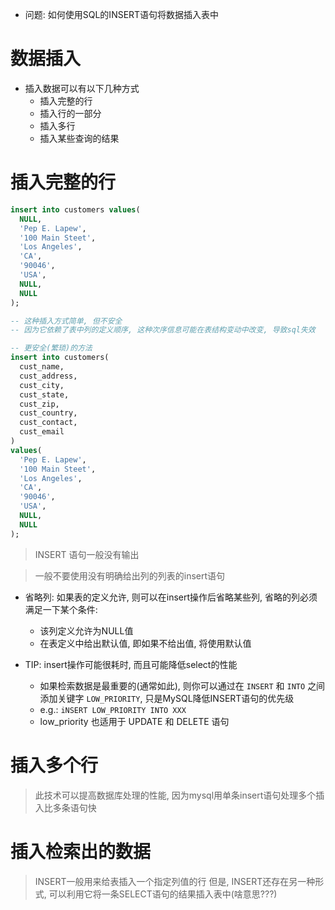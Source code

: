 + 问题: 如何使用SQL的INSERT语句将数据插入表中

# 数据插入

+ 插入数据可以有以下几种方式
    + 插入完整的行
    + 插入行的一部分
    + 插入多行
    + 插入某些查询的结果

# 插入完整的行

```sql
insert into customers values(
  NULL,
  'Pep E. Lapew',
  '100 Main Steet',
  'Los Angeles',
  'CA',
  '90046',
  'USA',
  NULL,
  NULL
);

-- 这种插入方式简单, 但不安全
-- 因为它依赖了表中列的定义顺序, 这种次序信息可能在表结构变动中改变, 导致sql失效

-- 更安全(繁琐)的方法
insert into customers(
  cust_name,
  cust_address,
  cust_city,
  cust_state,
  cust_zip,
  cust_country,
  cust_contact,
  cust_email
)
values(
  'Pep E. Lapew',
  '100 Main Steet',
  'Los Angeles',
  'CA',
  '90046',
  'USA',
  NULL,
  NULL
);
```

> INSERT 语句一般没有输出

> 一般不要使用没有明确给出列的列表的insert语句

+ 省略列: 如果表的定义允许, 则可以在insert操作后省略某些列, 省略的列必须满足一下某个条件:
    + 该列定义允许为NULL值
    + 在表定义中给出默认值, 即如果不给出值, 将使用默认值

+ TIP: insert操作可能很耗时, 而且可能降低select的性能
    + 如果检索数据是最重要的(通常如此), 则你可以通过在 `INSERT` 和 `INTO` 之间添加关键字 `LOW_PRIORITY`, 只是MySQL降低INSERT语句的优先级
    + e.g.: `iNSERT LOW_PRIORITY INTO XXX`
    + low_priority 也适用于 UPDATE 和 DELETE 语句

# 插入多个行

> 此技术可以提高数据库处理的性能, 因为mysql用单条insert语句处理多个插入比多条语句快

# 插入检索出的数据

> INSERT一般用来给表插入一个指定列值的行
> 但是, INSERT还存在另一种形式, 可以利用它将一条SELECT语句的结果插入表中(啥意思???)




